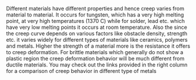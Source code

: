 Different materials have different properties and hence creep varies from material to material. It occurs for tungsten, which has a very high melting point, at very high temperatures (1370 C) while for solder, lead etc. which have very low melting points it occurs at room temperature. Also the since the creep curve depends on various factors like obstacle density, strength etc. it varies widely for different types of materials like ceramics, polymers and metals. Higher the strength of a material more is the resistance it offers to creep deformation. For brittle materials which generally do not show a plastic region the creep deformation behavior will be much different from ductile materials. You may check out the links provided in the right column for a comparison of creep behavior in different type of metals
